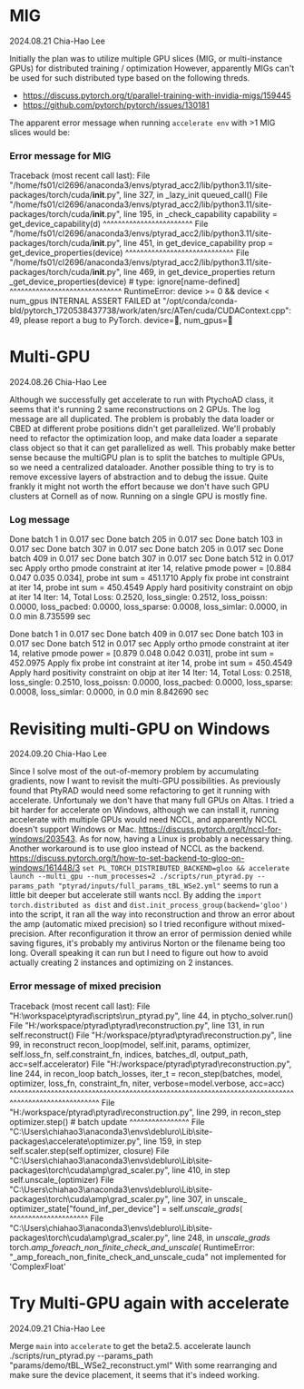 
# MIG
2024.08.21 Chia-Hao Lee

Initially the plan was to utilize multiple GPU slices (MIG, or multi-instance GPUs) for distributed training / optimization
However, apparently MIGs can't be used for such distributed type based on the following threds.
- https://discuss.pytorch.org/t/parallel-training-with-invidia-migs/159445
- https://github.com/pytorch/pytorch/issues/130181

The apparent error message when running `accelerate env` with >1 MIG slices would be:

### Error message for MIG
Traceback (most recent call last):
  File "/home/fs01/cl2696/anaconda3/envs/ptyrad_acc2/lib/python3.11/site-packages/torch/cuda/__init__.py", line 327, in _lazy_init
    queued_call()
  File "/home/fs01/cl2696/anaconda3/envs/ptyrad_acc2/lib/python3.11/site-packages/torch/cuda/__init__.py", line 195, in _check_capability
    capability = get_device_capability(d)
                 ^^^^^^^^^^^^^^^^^^^^^^^^
  File "/home/fs01/cl2696/anaconda3/envs/ptyrad_acc2/lib/python3.11/site-packages/torch/cuda/__init__.py", line 451, in get_device_capability
    prop = get_device_properties(device)
           ^^^^^^^^^^^^^^^^^^^^^^^^^^^^^
  File "/home/fs01/cl2696/anaconda3/envs/ptyrad_acc2/lib/python3.11/site-packages/torch/cuda/__init__.py", line 469, in get_device_properties
    return _get_device_properties(device)  # type: ignore[name-defined]
           ^^^^^^^^^^^^^^^^^^^^^^^^^^^^^^
RuntimeError: device >= 0 && device < num_gpus INTERNAL ASSERT FAILED at "/opt/conda/conda-bld/pytorch_1720538437738/work/aten/src/ATen/cuda/CUDAContext.cpp":49, please report a bug to PyTorch. device=, num_gpus=

# Multi-GPU
2024.08.26 Chia-Hao Lee

Although we successfully get accelerate to run with PtychoAD class, it seems that it's running 2 same reconstructions on 2 GPUs. 
The log message are all duplicated. The problem is probably the data loader or CBED at different probe positions didn't get parallelized. 
We'll probably need to refactor the optimization loop, and make data loader a separate class object so that it can get parallelized as well.
This probably make better sense because the multiGPU plan is to split the batches to multiple GPUs, so we need a centralized dataloader.
Another possible thing to try is to remove excessive layers of abstraction and to debug the issue. Quite frankly it might not worth the effort because
we don't have such GPU clusters at Cornell as of now. Running on a single GPU is mostly fine.

### Log message
Done batch 1 in 0.017 sec
Done batch 205 in 0.017 sec
Done batch 103 in 0.017 sec
Done batch 307 in 0.017 sec
Done batch 205 in 0.017 sec
Done batch 409 in 0.017 sec
Done batch 307 in 0.017 sec
Done batch 512 in 0.017 sec
Apply ortho pmode constraint at iter 14, relative pmode power = [0.884 0.047 0.035 0.034], probe int sum = 451.1710
Apply fix probe int constraint at iter 14, probe int sum = 450.4549
Apply hard positivity constraint on objp at iter 14
Iter: 14, Total Loss: 0.2520, loss_single: 0.2512, loss_poissn: 0.0000, loss_pacbed: 0.0000, loss_sparse: 0.0008, loss_simlar: 0.0000, in 0.0 min 8.735599 sec

Done batch 1 in 0.017 sec
Done batch 409 in 0.017 sec
Done batch 103 in 0.017 sec
Done batch 512 in 0.017 sec
Apply ortho pmode constraint at iter 14, relative pmode power = [0.879 0.048 0.042 0.031], probe int sum = 452.0975
Apply fix probe int constraint at iter 14, probe int sum = 450.4549
Apply hard positivity constraint on objp at iter 14
Iter: 14, Total Loss: 0.2518, loss_single: 0.2510, loss_poissn: 0.0000, loss_pacbed: 0.0000, loss_sparse: 0.0008, loss_simlar: 0.0000, in 0.0 min 8.842690 sec

# Revisiting multi-GPU on Windows
2024.09.20 Chia-Hao Lee

Since I solve most of the out-of-memory problem by accumulating gradients, now I want to revisit the multi-GPU possibilities.
As previously found that PtyRAD would need some refactoring to get it running with accelerate. Unfortunaly we don't have that many full GPUs on Altas.
I tried a bit harder for accelerate on Windows, although we can install it, running accelerate with multiple GPUs would need NCCL, and apparently NCCL doesn't support Windows or Mac. https://discuss.pytorch.org/t/nccl-for-windows/203543. As for now, having a Linux is probably a necessary thing.
Another workaround is to use gloo instead of NCCL as the backend. https://discuss.pytorch.org/t/how-to-set-backend-to-gloo-on-windows/161448/3
`set PL_TORCH_DISTRIBUTED_BACKEND=gloo && accelerate launch --multi_gpu --num_processes=2 ./scripts/run_ptyrad.py --params_path "ptyrad/inputs/full_params_tBL_WSe2.yml"` seems to run a little bit deeper but accelerate still wants nccl. By adding the `import torch.distributed as dist` and `dist.init_process_group(backend='gloo')` into the script, it ran all the way into reconstruction and throw an error about the amp (automatic mixed precision) so I tried reconfigure without mixed-precision. After reconfiguration it throw an error of permission denied while saving figures, it's probably my antivirus Norton or the filename being too long. Overall speaking it can run but I need to figure out how to avoid actually creating 2 instances and optimizing on 2 instances.

### Error message of mixed precision
Traceback (most recent call last):
  File "H:\workspace\ptyrad\scripts\run_ptyrad.py", line 44, in <module>
    ptycho_solver.run()
  File "H:\/workspace/ptyrad\ptyrad\reconstruction.py", line 131, in run
    self.reconstruct()
  File "H:\/workspace/ptyrad\ptyrad\reconstruction.py", line 99, in reconstruct
    recon_loop(model, self.init, params, optimizer, self.loss_fn, self.constraint_fn, indices, batches_dl, output_path, acc=self.accelerator)
  File "H:\/workspace/ptyrad\ptyrad\reconstruction.py", line 244, in recon_loop
    batch_losses, iter_t = recon_step(batches, model, optimizer, loss_fn, constraint_fn, niter, verbose=model.verbose, acc=acc)
                           ^^^^^^^^^^^^^^^^^^^^^^^^^^^^^^^^^^^^^^^^^^^^^^^^^^^^^^^^^^^^^^^^^^^^^^^^^^^^^^^^^^^^^^^^^^^^^^^^^^^^
  File "H:\/workspace/ptyrad\ptyrad\reconstruction.py", line 299, in recon_step
    optimizer.step() # batch update
    ^^^^^^^^^^^^^^^^
  File "C:\Users\chiahao3\anaconda3\envs\debluro\Lib\site-packages\accelerate\optimizer.py", line 159, in step
    self.scaler.step(self.optimizer, closure)
  File "C:\Users\chiahao3\anaconda3\envs\debluro\Lib\site-packages\torch\cuda\amp\grad_scaler.py", line 410, in step
    self.unscale_(optimizer)
  File "C:\Users\chiahao3\anaconda3\envs\debluro\Lib\site-packages\torch\cuda\amp\grad_scaler.py", line 307, in unscale_
    optimizer_state["found_inf_per_device"] = self._unscale_grads_(
                                              ^^^^^^^^^^^^^^^^^^^^^
  File "C:\Users\chiahao3\anaconda3\envs\debluro\Lib\site-packages\torch\cuda\amp\grad_scaler.py", line 248, in _unscale_grads_
    torch._amp_foreach_non_finite_check_and_unscale_(
RuntimeError: "_amp_foreach_non_finite_check_and_unscale_cuda" not implemented for 'ComplexFloat'

# Try Multi-GPU again with accelerate
2024.09.21 Chia-Hao Lee

Merge `main` into `accelerate` to get the beta2.5.
accelerate launch ./scripts/run_ptyrad.py --params_path "params/demo/tBL_WSe2_reconstruct.yml"
With some rearranging and make sure the device placement, it seems that it's indeed working.